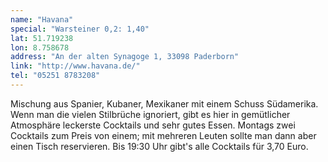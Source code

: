 ```yaml
---
name: "Havana"
special: "Warsteiner 0,2: 1,40"
lat: 51.719238
lon: 8.758678
address: "An der alten Synagoge 1, 33098 Paderborn"
link: "http://www.havana.de/"
tel: "05251 8783208"
---
```

Mischung aus Spanier, Kubaner, Mexikaner mit einem Schuss Südamerika. Wenn man die vielen Stilbrüche ignoriert, gibt es hier in gemütlicher Atmosphäre leckerste Cocktails und sehr gutes Essen. Montags zwei Cocktails zum Preis von einem; mit mehreren Leuten sollte man dann aber einen Tisch reservieren. Bis 19:30 Uhr gibt's alle Cocktails für 3,70 Euro.